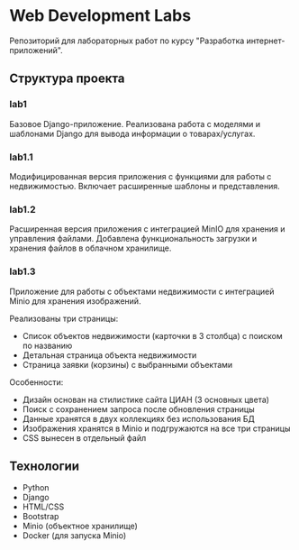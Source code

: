 # Web Development Labs

Репозиторий для лабораторных работ по курсу "Разработка интернет-приложений".

## Структура проекта

### lab1

Базовое Django-приложение.
Реализована работа с моделями и шаблонами Django для вывода информации о товарах/услугах.

### lab1.1

Модифицированная версия приложения с функциями для работы с недвижимостью.
Включает расширенные шаблоны и представления.

### lab1.2

Расширенная версия приложения с интеграцией MinIO для хранения и управления файлами.
Добавлена функциональность загрузки и хранения файлов в облачном хранилище.

### lab1.3

Приложение для работы с объектами недвижимости с интеграцией Minio для хранения изображений.

Реализованы три страницы:

- Список объектов недвижимости (карточки в 3 столбца) с поиском по названию
- Детальная страница объекта недвижимости
- Страница заявки (корзины) с выбранными объектами

Особенности:

- Дизайн основан на стилистике сайта ЦИАН (3 основных цвета)
- Поиск с сохранением запроса после обновления страницы
- Данные хранятся в двух коллекциях без использования БД
- Изображения хранятся в Minio и подгружаются на все три страницы
- CSS вынесен в отдельный файл

## Технологии

- Python
- Django
- HTML/CSS
- Bootstrap
- Minio (объектное хранилище)
- Docker (для запуска Minio)
